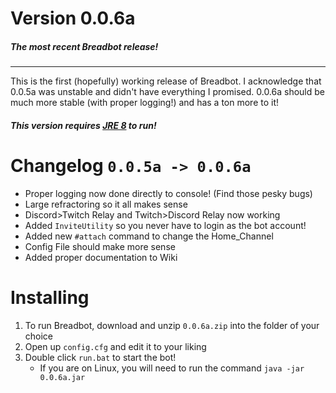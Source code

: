 # Version 0.0.6a
##### The most recent Breadbot release!
----
This is the first (hopefully) working release of Breadbot. I acknowledge that 0.0.5a was unstable and didn't have everything I promised. 0.0.6a should be much more stable (with proper logging!) and has a ton more to it!
##### This version requires [JRE 8](http://www.oracle.com/technetwork/java/javase/downloads/jre8-downloads-2133155.html) to run! 

# Changelog ```0.0.5a -> 0.0.6a```
* Proper logging now done directly to console! (Find those pesky bugs)
* Large refractoring so it all makes sense
* Discord>Twitch Relay and Twitch>Discord Relay now working
* Added ```InviteUtility``` so you never have to login as the bot account!
* Added new ```#attach``` command to change the Home_Channel
* Config File should make more sense
* Added proper documentation to Wiki

# Installing
1. To run Breadbot, download and unzip ```0.0.6a.zip``` into the folder of your choice
2. Open up ```config.cfg``` and edit it to your liking
3. Double click ```run.bat``` to start the bot!
    * If you are on Linux, you will need to run the command ```java -jar 0.0.6a.jar```


